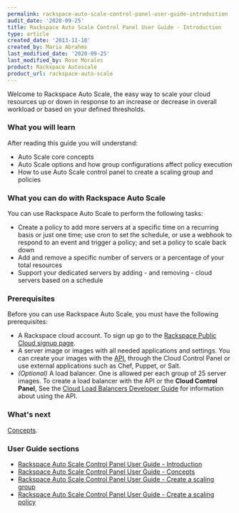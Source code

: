 ```yaml
---
permalink: rackspace-auto-scale-control-panel-user-guide-introduction
audit_date: '2020-09-25'
title: Rackspace Auto Scale Control Panel User Guide - Introduction
type: article
created_date: '2013-11-18'
created_by: Maria Abrahms
last_modified_date: '2020-09-25'
last_modified_by: Rose Morales
product: Rackspace Autoscale
product_url: rackspace-auto-scale
---
```


Welcome to Rackspace Auto Scale, the easy way to scale your cloud resources up
or down in response to an increase or decrease in overall workload or based on your
defined thresholds.

### What you will learn

After reading this guide you will understand:

- Auto Scale core concepts
- Auto Scale options and how group configurations affect policy execution
- How to use Auto Scale control panel to create a scaling group and policies

### What you can do with Rackspace Auto Scale

You can use Rackspace Auto Scale to perform the following tasks:

- Create a policy to add more servers at a specific time on a recurring
  basis or just one time; use cron to set the schedule, or use a webhook to
  respond to an event and trigger a policy; and set a policy to scale back
  down
- Add and remove a specific number of servers or a percentage of your total
  resources
- Support your dedicated servers by adding - and removing - cloud servers based
  on a schedule

### Prerequisites

Before you can use Rackspace Auto Scale, you must have the following
prerequisites:

- A Rackspace cloud account. To sign up go to the [Rackspace Public Cloud signup
  page](https://cart.rackspace.com/cloud/).
- A server image or images with all needed applications and settings. You can
  create your images with the
  [API](https://docs.rackspace.com/docs/cloud-servers/v2/api-reference/),
  through the Cloud Control Panel or use external applications such as Chef,
  Puppet, or Salt.
- *(Optional)* A load balancer. One is allowed per each group of 25
  server images. To create a load balancer with the API or the
  **Cloud Control Panel**, See the [Cloud Load Balancers Developer
  Guide](https://docs.rackspace.com/docs/cloud-load-balancers/v1/api-reference/)
  for information about using the API.

### What's next

[Concepts](https://docs-ospc.rackspace.com/support/how-to/rackspace-auto-scale/rackspace-auto-scale-control-panel-user-guide-concepts).

### User Guide sections

- [Rackspace Auto Scale Control Panel User Guide - Introduction](https://docs-ospc.rackspace.com/support/how-to/rackspace-auto-scale/rackspace-auto-scale-control-panel-user-guide-introduction)
- [Rackspace Auto Scale Control Panel User Guide - Concepts](https://docs-ospc.rackspace.com/support/how-to/rackspace-auto-scale/rackspace-auto-scale-control-panel-user-guide-concepts)
- [Rackspace Auto Scale Control Panel User Guide - Create a scaling group](https://docs-ospc.rackspace.com/support/how-to/rackspace-auto-scale/rackspace-auto-scale-control-panel-user-guide-create-a-scaling-group)
- [Rackspace Auto Scale Control Panel User Guide - Create a scaling policy](https://docs-ospc.rackspace.com/support/how-to/rackspace-auto-scale/rackspace-auto-scale-control-panel-user-guide-create-a-scaling-policy)
